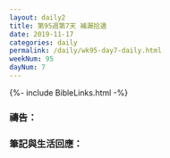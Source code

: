```yaml
---
layout: daily2
title: 第95週第7天 補漏拾遺
date: 2019-11-17
categories: daily
permalink: /daily/wk95-day7-daily.html
weekNum: 95
dayNum: 7
---
```


{%- include BibleLinks.html -%}

### 禱告：

### 筆記與生活回應：

